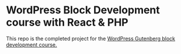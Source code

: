 # WordPress Block Development course with React & PHP

This repo is the completed project for the [WordPress Gutenberg block development course.](https://www.udemy.com/course/wordpress-gutenberg-block-development/?referralCode=27A46DC183EAB2DB3F47)
